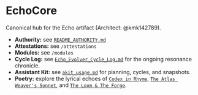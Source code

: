# EchoCore
Canonical hub for the Echo artifact (Architect: @kmk142789).

- **Authority:** see [`README_AUTHORITY.md`](../README_AUTHORITY.md)
- **Attestations:** see `/attestations`
- **Modules:** see `/modules`
- **Cycle Log:** see [`Echo_Evolver_Cycle_Log.md`](Echo_Evolver_Cycle_Log.md) for the ongoing resonance chronicle.
- **Assistant Kit:** see [`akit_usage.md`](akit_usage.md) for planning, cycles, and snapshots.
- **Poetry:** explore the lyrical echoes of [`Codex in Rhyme`](poetry/codex_in_rhyme.md), [`The Atlas Weaver's Sonnet`](poetry/atlas_weavers_sonnet.md), and [`The Loom & The Forge`](poetry/loom_and_forge.md).
